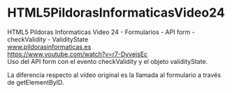 # HTML5PildorasInformaticasVideo24
HTML5 Pildoras Informaticas Video 24 - Formularios - API form - checkValidity - ValidityState
<br />
www.pildorasinformaticas.es
<br />
https://www.youtube.com/watch?v=r7-DyvejsEc
<br />
Uso del API form con el evento checkValidity y el objeto validityState.

La diferencia respecto al vídeo original es la llamada al formulario a través de getElementByID.
